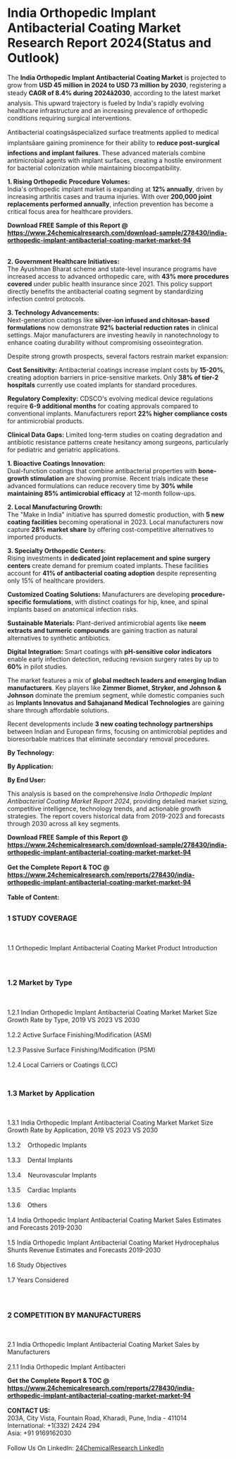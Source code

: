 <h1>India Orthopedic Implant Antibacterial Coating Market Research Report 2024(Status and Outlook)</h1><p>The <strong>India Orthopedic Implant Antibacterial Coating Market</strong> is projected to grow from <strong>USD 45 million in 2024 to USD 73 million by 2030</strong>, registering a steady <strong>CAGR of 8.4% during 2024â2030</strong>, according to the latest market analysis. This upward trajectory is fueled by India's rapidly evolving healthcare infrastructure and an increasing prevalence of orthopedic conditions requiring surgical interventions.</p><p>Antibacterial coatingsâspecialized surface treatments applied to medical implantsâare gaining prominence for their ability to <strong>reduce post-surgical infections and implant failures</strong>. These advanced materials combine antimicrobial agents with implant surfaces, creating a hostile environment for bacterial colonization while maintaining biocompatibility.</p><p><strong>1. Rising Orthopedic Procedure Volumes:</strong><br>
India's orthopedic implant market is expanding at <strong>12% annually</strong>, driven by increasing arthritis cases and trauma injuries. With over <strong>200,000 joint replacements performed annually</strong>, infection prevention has become a critical focus area for healthcare providers.</p><div><b>Download FREE Sample of this Report @ 
            <a href="https://www.24chemicalresearch.com/download-sample/278430/india-orthopedic-implant-antibacterial-coating-market-market-94">
            https://www.24chemicalresearch.com/download-sample/278430/india-orthopedic-implant-antibacterial-coating-market-market-94</a></b></div><br><p><strong>2. Government Healthcare Initiatives:</strong><br>
The Ayushman Bharat scheme and state-level insurance programs have increased access to advanced orthopedic care, with <strong>43% more procedures covered</strong> under public health insurance since 2021. This policy support directly benefits the antibacterial coating segment by standardizing infection control protocols.</p><p><strong>3. Technology Advancements:</strong><br>
Next-generation coatings like <strong>silver-ion infused and chitosan-based formulations</strong> now demonstrate <strong>92% bacterial reduction rates</strong> in clinical settings. Major manufacturers are investing heavily in nanotechnology to enhance coating durability without compromising osseointegration.</p><p>Despite strong growth prospects, several factors restrain market expansion:</p><p><strong>Cost Sensitivity:</strong> Antibacterial coatings increase implant costs by <strong>15-20%</strong>, creating adoption barriers in price-sensitive markets. Only <strong>38% of tier-2 hospitals</strong> currently use coated implants for standard procedures.</p><p><strong>Regulatory Complexity:</strong> CDSCO's evolving medical device regulations require <strong>6-9 additional months</strong> for coating approvals compared to conventional implants. Manufacturers report <strong>22% higher compliance costs</strong> for antimicrobial products.</p><p><strong>Clinical Data Gaps:</strong> Limited long-term studies on coating degradation and antibiotic resistance patterns create hesitancy among surgeons, particularly for pediatric and geriatric applications.</p><p><strong>1. Bioactive Coatings Innovation:</strong><br>
Dual-function coatings that combine antibacterial properties with <strong>bone-growth stimulation</strong> are showing promise. Recent trials indicate these advanced formulations can reduce recovery time by <strong>30% while maintaining 85% antimicrobial efficacy</strong> at 12-month follow-ups.</p><p><strong>2. Local Manufacturing Growth:</strong><br>
The "Make in India" initiative has spurred domestic production, with <strong>5 new coating facilities</strong> becoming operational in 2023. Local manufacturers now capture <strong>28% market share</strong> by offering cost-competitive alternatives to imported products.</p><p><strong>3. Specialty Orthopedic Centers:</strong><br>
Rising investments in <strong>dedicated joint replacement and spine surgery centers</strong> create demand for premium coated implants. These facilities account for <strong>41% of antibacterial coating adoption</strong> despite representing only 15% of healthcare providers.</p><p><strong>Customized Coating Solutions:</strong> Manufacturers are developing <strong>procedure-specific formulations</strong>, with distinct coatings for hip, knee, and spinal implants based on anatomical infection risks.</p><p><strong>Sustainable Materials:</strong> Plant-derived antimicrobial agents like <strong>neem extracts and turmeric compounds</strong> are gaining traction as natural alternatives to synthetic antibiotics.</p><p><strong>Digital Integration:</strong> Smart coatings with <strong>pH-sensitive color indicators</strong> enable early infection detection, reducing revision surgery rates by up to <strong>60%</strong> in pilot studies.</p><p>The market features a mix of <strong>global medtech leaders and emerging Indian manufacturers</strong>. Key players like <strong>Zimmer Biomet, Stryker, and Johnson &amp; Johnson</strong> dominate the premium segment, while domestic companies such as <strong>Implants Innovatus and Sahajanand Medical Technologies</strong> are gaining share through affordable solutions.</p><p>Recent developments include <strong>3 new coating technology partnerships</strong> between Indian and European firms, focusing on antimicrobial peptides and bioresorbable matrices that eliminate secondary removal procedures.</p><p><strong>By Technology:</strong></p><p><strong>By Application:</strong></p><p><strong>By End User:</strong></p><p>This analysis is based on the comprehensive <em>India Orthopedic Implant Antibacterial Coating Market Report 2024</em>, providing detailed market sizing, competitive intelligence, technology trends, and actionable growth strategies. The report covers historical data from 2019-2023 and forecasts through 2030 across all key segments.</p><div><b>Download FREE Sample of this Report @ 
            <a href="https://www.24chemicalresearch.com/download-sample/278430/india-orthopedic-implant-antibacterial-coating-market-market-94">
            https://www.24chemicalresearch.com/download-sample/278430/india-orthopedic-implant-antibacterial-coating-market-market-94</a></b></div><br><div><b>Get the Complete Report & TOC @ 
            <a href="https://www.24chemicalresearch.com/reports/278430/india-orthopedic-implant-antibacterial-coating-market-market-94">
            https://www.24chemicalresearch.com/reports/278430/india-orthopedic-implant-antibacterial-coating-market-market-94</a></b></div><br>
            <b>Table of Content:</b><p><h2><span style="font-size:16px"><strong>1 STUDY COVERAGE</strong></span></h2><br />
<p>1.1 Orthopedic Implant Antibacterial Coating Market Product Introduction</p><br />
<h2><span style="font-size:16px"><strong>1.2 Market by Type</strong></span></h2><br />
<p>1.2.1 Indian Orthopedic Implant Antibacterial Coating Market Market Size Growth Rate by Type, 2019 VS 2023 VS 2030<br /><br />
1.2.2 Active Surface Finishing/Modification (ASM)&nbsp;&nbsp; &nbsp;<br /><br />
1.2.3 Passive Surface Finishing/Modification (PSM)<br /><br />
1.2.4 Local Carriers or Coatings (LCC)<br /><br />
<h2><span style="font-size:16px"><strong>1.3 Market by Application</strong></span></h2><br />
<p>1.3.1 India Orthopedic Implant Antibacterial Coating Market Market Size Growth Rate by Application, 2019 VS 2023 VS 2030<br /><br />
1.3.2&nbsp;&nbsp; &nbsp;Orthopedic Implants<br /><br />
1.3.3&nbsp;&nbsp; &nbsp;Dental Implants<br /><br />
1.3.4&nbsp;&nbsp; &nbsp;Neurovascular Implants<br /><br />
1.3.5&nbsp;&nbsp; &nbsp;Cardiac Implants<br /><br />
1.3.6&nbsp;&nbsp; &nbsp;Others<br /><br />
1.4 India Orthopedic Implant Antibacterial Coating Market Sales Estimates and Forecasts 2019-2030<br /><br />
1.5 India Orthopedic Implant Antibacterial Coating Market Hydrocephalus Shunts Revenue Estimates and Forecasts 2019-2030<br /><br />
1.6 Study Objectives<br /><br />
1.7 Years Considered</p><br />
<h2><span style="font-size:16px"><strong>2 COMPETITION BY MANUFACTURERS</strong></span></h2><br />
<p>2.1 India Orthopedic Implant Antibacterial Coating Market Sales by Manufacturers<br /><br />
2.1.1 India Orthopedic Implant Antibacteri</p><div><b>Get the Complete Report & TOC @ 
            <a href="https://www.24chemicalresearch.com/reports/278430/india-orthopedic-implant-antibacterial-coating-market-market-94">
            https://www.24chemicalresearch.com/reports/278430/india-orthopedic-implant-antibacterial-coating-market-market-94</a></b></div><br><b>CONTACT US:</b><br>
            203A, City Vista, Fountain Road, Kharadi, Pune, India - 411014<br>
            International: +1(332) 2424 294<br>
            Asia: +91 9169162030 <br><br>
            Follow Us On LinkedIn: <a href="https://www.linkedin.com/company/24chemicalresearch/">24ChemicalResearch LinkedIn</a>